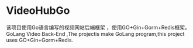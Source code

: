 # VideoHubGo
该项目使用Go语言编写的视频网站后端框架 ，使用GO+Gin+Gorm+Redis框架。GoLang Video Back-End ,The projectis make GoLang program,this project uses GO+Gin+Gorm+Redis. 

